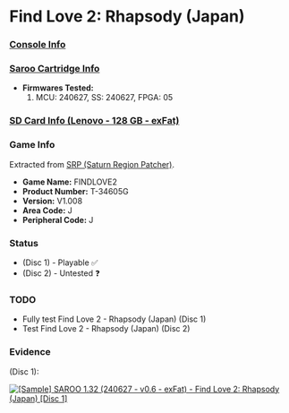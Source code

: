 # Find Love 2: Rhapsody (Japan)

### [Console Info](../../../../Info/Consoles/VA13/README.md)

### [Saroo Cartridge Info](../../../../Info/Cartridges/RetroGameParadiseStore/1.32F/README.md)

- <b>Firmwares Tested:</b>
  1. MCU: 240627, SS: 240627, FPGA: 05

### [SD Card Info (Lenovo - 128 GB - exFat)](../../../../Info/SdCards/Lenovo/128GB/exfat/README.md)

### Game Info

Extracted from [SRP (Saturn Region Patcher)](https://segaxtreme.net/resources/saturn-region-patcher.81/download).

- <b>Game Name:</b> FINDLOVE2
- <b>Product Number:</b> T-34605G
- <b>Version:</b> V1.008
- <b>Area Code:</b> J
- <b>Peripheral Code:</b> J

### Status

- (Disc 1) - Playable :white_check_mark:
- (Disc 2) - Untested :question:

### TODO

- Fully test Find Love 2 - Rhapsody (Japan) (Disc 1)
- Test Find Love 2 - Rhapsody (Japan) (Disc 2)

### Evidence

(Disc 1):

[![[Sample] SAROO 1.32 (240627 - v0.6 - exFat) - Find Love 2: Rhapsody (Japan) [Disc 1]](https://img.youtube.com/vi/hBY_TkBZgoI/0.jpg)](https://www.youtube.com/watch?v=hBY_TkBZgoI)

